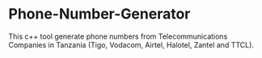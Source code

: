 # Phone-Number-Generator
This c++ tool generate phone numbers from Telecommunications Companies in Tanzania (Tigo, Vodacom, Airtel, Halotel, Zantel and TTCL).
